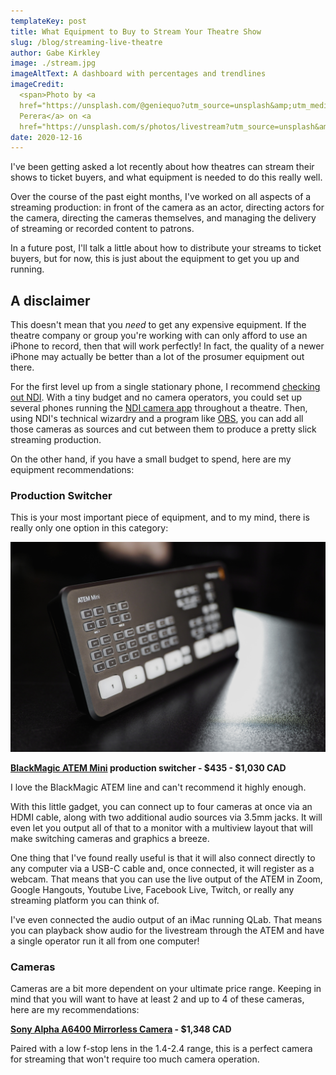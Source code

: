 ```yaml
---
templateKey: post
title: What Equipment to Buy to Stream Your Theatre Show
slug: /blog/streaming-live-theatre
author: Gabe Kirkley
image: ./stream.jpg
imageAltText: A dashboard with percentages and trendlines
imageCredit:
  <span>Photo by <a
  href="https://unsplash.com/@geniequo?utm_source=unsplash&amp;utm_medium=referral&amp;utm_content=creditCopyText">Heshan
  Perera</a> on <a
  href="https://unsplash.com/s/photos/livestream?utm_source=unsplash&amp;utm_medium=referral&amp;utm_content=creditCopyText">Unsplash</a></span>
date: 2020-12-16
---
```


I've been getting asked a lot recently about how theatres can stream their
shows to ticket buyers, and what equipment is needed to do this really well.

Over the course of the past eight months, I've worked on all aspects of a
streaming production: in front of the camera as an actor, directing actors for
the camera, directing the cameras themselves, and managing the delivery of
streaming or recorded content to patrons.

In a future post, I'll talk a little about how to distribute your streams to
ticket buyers, but for now, this is just about the equipment to get you up and running.

## A disclaimer

This doesn't mean that you *need* to get any expensive equipment. If the
theatre company or group you're working with can only afford to use an iPhone to
record, then that will work perfectly! In fact, the quality of a newer iPhone
may actually be better than a lot of the prosumer equipment out there.

For the first level up from a single stationary phone, I recommend
[checking out NDI](https://www.ndi.tv/tools/). With a tiny budget and no camera
operators, you could set up several phones running the
[NDI camera app](https://apps.apple.com/us/app/ndi-hx-camera/id1477266080?ls=1)
throughout a theatre. Then, using NDI's technical wizardry and a program like
[OBS](https://obsproject.com/), you can add all those cameras as sources and cut
between them to produce a pretty slick streaming production.

On the other hand, if you have a small budget to spend, here are my equipment
recommendations:

### Production Switcher

This is your most important piece of equipment, and to my mind, there is really only
one option in this category:

![A BlackMagic ATEM Mini production switcher](./atem.jpg)

**[BlackMagic ATEM Mini](https://www.amazon.ca/gp/product/B086R79PBC/ref=as_li_tl?ie=UTF8&camp=15121&creative=330641&creativeASIN=B086R79PBC&linkCode=as2&tag=readingly0f-20&linkId=38b7808e7aea7dba1fcbedc7ed04fd52)
production switcher - $435 - $1,030 CAD**

I love the BlackMagic ATEM line and can't recommend it highly enough.

With this little gadget, you can connect up to four cameras at once via an HDMI cable,
along with two additional audio sources via 3.5mm jacks. It will even let you output
all of that to a monitor with a multiview layout that will make switching cameras and
graphics a breeze.

One thing that I've found really useful is that it will also connect directly to any
computer via a USB-C cable and, once connected, it will register as a webcam. That means
that you can use the live output of the ATEM in Zoom, Google Hangouts, Youtube Live,
Facebook Live, Twitch, or really any streaming platform you can think of.

I've even connected the audio output of an iMac running QLab. That means you can playback
show audio for the livestream through the ATEM and have a single operator run it all from one
computer!

### Cameras

Cameras are a bit more dependent on your ultimate price range. Keeping in mind that you will
want to have at least 2 and up to 4 of these cameras, here are my recommendations:

**[Sony Alpha A6400 Mirrorless Camera](https://www.amazon.ca/gp/product/B07MV3P7M8/ref=as_li_tl?ie=UTF8&camp=15121&creative=330641&creativeASIN=B07MV3P7M8&linkCode=as2&tag=readingly0f-20&linkId=ff29229fc9d8444e2839e063ef8a1d74) - $1,348 CAD**

Paired with a low f-stop lens in the 1.4-2.4 range, this is a perfect camera for streaming
that won't require too much camera operation.